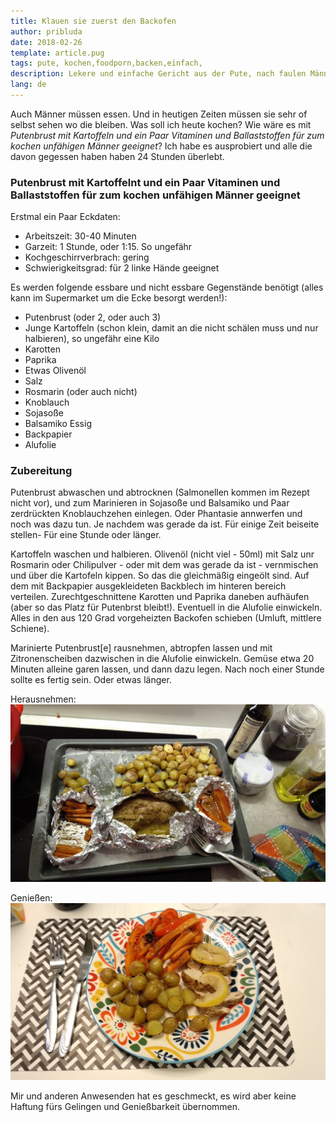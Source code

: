 ```yaml
---
title: Klauen sie zuerst den Backofen
author: pribluda
date: 2018-02-26
template: article.pug
tags: pute, kochen,foodporn,backen,einfach,
description: Lekere und einfache Gericht aus der Pute, nach faulen Männer Art.
lang: de
---
```


Auch Männer müssen essen. Und in heutigen Zeiten müssen sie sehr of selbst sehen wo die bleiben. Was soll ich heute kochen? 
Wie wäre es mit *Putenbrust mit Kartoffeln und ein Paar Vitaminen und Ballaststoffen für zum kochen unfähigen Männer geeignet*? 
Ich habe es ausprobiert und alle die davon gegessen haben haben 24 Stunden überlebt. 

  
<span class="more"></span>  

### Putenbrust mit Kartoffelnt und ein Paar Vitaminen und Ballaststoffen für zum kochen unfähigen Männer geeignet

Erstmal ein Paar Eckdaten:

 * Arbeitszeit: 30-40 Minuten
 * Garzeit:  1 Stunde,  oder 1:15. So ungefähr
 * Kochgeschirrverbrach: gering
 * Schwierigkeitsgrad: für 2 linke Hände geeignet
 
Es werden folgende essbare und nicht essbare Gegenstände benötigt (alles kann im Supermarket um die Ecke besorgt werden!):

 * Putenbrust (oder 2, oder auch 3)
 * Junge Kartoffeln (schon klein, damit an die nicht schälen muss und nur halbieren), so ungefähr eine Kilo 
 * Karotten
 * Paprika
 * Etwas Olivenöl
 * Salz
 * Rosmarin (oder auch nicht)
 * Knoblauch
 * Sojasoße
 * Balsamiko Essig
 * Backpapier
 * Alufolie
 
### Zubereitung

Putenbrust abwaschen und abtrocknen (Salmonellen kommen im Rezept nicht vor), und zum Marinieren in Sojasoße und Balsamiko und
Paar zerdrückten Knoblauchzehen einlegen.  Oder Phantasie annwerfen und noch was dazu tun.  Je nachdem was gerade da ist. Für einige Zeit beiseite 
stellen- Für eine Stunde oder länger. 

Kartoffeln waschen und halbieren. Olivenöl (nicht viel - 50ml)  mit Salz unr Rosmarin oder Chilipulver  - oder mit dem was gerade da ist -  vernmischen und über
die Kartofeln kippen. So das die gleichmäßig eingeölt sind.  Auf dem mit Backpapier ausgekleideten Backblech  im hinteren bereich verteilen. Zurechtgeschnittene 
Karotten und Paprika daneben aufhäufen (aber so das Platz für Putenbrst bleibt!). Eventuell in die Alufolie einwickeln.  Alles in den aus 120 Grad vorgeheizten 
Backofen schieben (Umluft, mittlere Schiene).


Marinierte Putenbrust\[e\] rausnehmen,   abtropfen lassen und mit Zitronenscheiben dazwischen in die Alufolie einwickeln.  Gemüse etwa 20 Minuten alleine garen lassen, und 
dann  dazu legen.  Nach noch einer Stunde sollte es fertig sein.  Oder etwas länger.

Herausnehmen:
![Backblech](backblech.jpg)

Genießen:
![Ab auf den Teller damit](teller.jpg)


Mir und anderen Anwesenden hat es geschmeckt,  es wird aber keine Haftung fürs Gelingen und Genießbarkeit übernommen.

